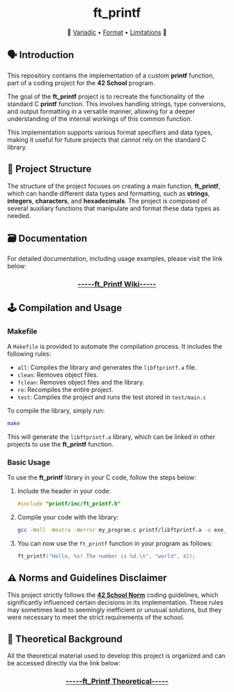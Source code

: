 <h1 align="center">ft_printf</h1>
<p align="center"> 📖
<a href="https://github.com/pin3dev/42_Cursus/tree/main/library/#01-ft_Printf">Variadic</a> • 
<a href="https://github.com/pin3dev/42_Cursus/tree/main/library/#01-ft_Printf">Format</a> • 
<a href="https://github.com/pin3dev/42_Cursus/tree/main/library/#01-ft_Printf">Limitations</a>
📖 </p>

## 🗣️ Introduction

This repository contains the implementation of a custom **printf** function, part of a coding project for the **42 School** program.

The goal of the **ft_printf** project is to recreate the functionality of the standard C **printf** function. This involves handling strings, type conversions, and output formatting in a versatile manner, allowing for a deeper understanding of the internal workings of this common function.

This implementation supports various format specifiers and data types, making it useful for future projects that cannot rely on the standard C library.

## 🧬 Project Structure

The structure of the project focuses on creating a main function, **ft_printf**, which can handle different data types and formatting, such as **strings**, **integers**, **characters**, and **hexadecimals**. The project is composed of several auxiliary functions that manipulate and format these data types as needed.

<!-- The main components include:
- **Type conversion**: Handling different data types, such as integers and strings.
- **Format specifiers**: Support for various formatting options like `%d`, `%s`, `%x`, among others.
- **Formatted output**: Precise control over data display in standard output. -->

## 🗃️ Documentation

For detailed documentation, including usage examples, please visit the link below:
<h3 align="center"><a href="https://github.com/pin3dev/42_Printf/wiki">-----ft_Printf Wiki-----</a></h3> 

## 🕹️ Compilation and Usage

### Makefile

A `Makefile` is provided to automate the compilation process. It includes the following rules:

- `all`: Compiles the library and generates the `libftprintf.a` file.
- `clean`: Removes object files.
- `fclean`: Removes object files and the library.
- `re`: Recompiles the entire project.
- `test`: Compiles the project and runs the test stored in `test/main.c`

To compile the library, simply run:
```bash
make
```

This will generate the `libftprintf.a` library, which can be linked in other projects to use the **ft_printf** function.

### Basic Usage

To use the **ft_printf** library in your C code, follow the steps below:

1. Include the header in your code:
    ```c
    #include "printf/inc/ft_printf.h"
    ```

2. Compile your code with the library:
    ```bash
    gcc -Wall -Wextra -Werror my_program.c printf/libftprintf.a -o exe_my_program
    ```

3. You can now use the `ft_printf` function in your program as follows:
    ```c
    ft_printf("Hello, %s! The number is %d.\n", "world", 42);
    ```

<!-- ## 🔠 Format Specifiers

The **ft_printf** project supports the following format specifiers:
- `%c`: Prints a single character.
- `%s`: Prints a string.
- `%p`: Prints a pointer in hexadecimal format.
- `%d`/`%i`: Prints a decimal integer.
- `%u`: Prints an unsigned decimal number.
- `%x`/`%X`: Prints a hexadecimal number (lowercase/uppercase letters).
- `%%`: Prints the percentage symbol. -->

## ⚠️ Norms and Guidelines Disclaimer

This project strictly follows the [**42 School Norm**](https://github.com/pin3dev/42_Cursus/blob/b9cd0fe844ddb441d0b3efb98abcee92aee49535/assets/General/norme.en.pdf) coding guidelines, which significantly influenced certain decisions in its implementation. These rules may sometimes lead to seemingly inefficient or unusual solutions, but they were necessary to meet the strict requirements of the school.

## 📖 Theoretical Background

All the theoretical material used to develop this project is organized and can be accessed directly via the link below:
<h3 align="center"><a href="https://github.com/pin3dev/42_Cursus/tree/main/library/#01-ft_Printf">-----ft_Printf Theoretical-----</a></h3>
